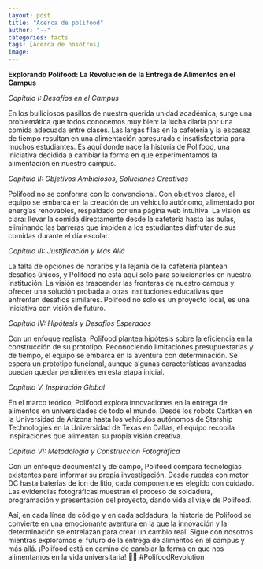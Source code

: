 ```yaml
---
layout: post
title: "Acerca de polifood"
author: "--"
categories: facts
tags: [Acerca de nosotros]
image: 
---
```


**Explorando Polifood: La Revolución de la Entrega de Alimentos en el Campus**

*Capítulo I: Desafíos en el Campus*

En los bulliciosos pasillos de nuestra querida unidad académica, surge una problemática que todos conocemos muy bien: la lucha diaria por una comida adecuada entre clases. Las largas filas en la cafetería y la escasez de tiempo resultan en una alimentación apresurada e insatisfactoria para muchos estudiantes. Es aquí donde nace la historia de Polifood, una iniciativa decidida a cambiar la forma en que experimentamos la alimentación en nuestro campus.

*Capítulo II: Objetivos Ambiciosos, Soluciones Creativas*

Polifood no se conforma con lo convencional. Con objetivos claros, el equipo se embarca en la creación de un vehículo autónomo, alimentado por energías renovables, respaldado por una página web intuitiva. La visión es clara: llevar la comida directamente desde la cafetería hasta las aulas, eliminando las barreras que impiden a los estudiantes disfrutar de sus comidas durante el día escolar.

*Capítulo III: Justificación y Más Allá*

La falta de opciones de horarios y la lejanía de la cafetería plantean desafíos únicos, y Polifood no está aquí solo para solucionarlos en nuestra institución. La visión es trascender las fronteras de nuestro campus y ofrecer una solución probada a otras instituciones educativas que enfrentan desafíos similares. Polifood no solo es un proyecto local, es una iniciativa con visión de futuro.

*Capítulo IV: Hipótesis y Desafíos Esperados*

Con un enfoque realista, Polifood plantea hipótesis sobre la eficiencia en la construcción de su prototipo. Reconociendo limitaciones presupuestarias y de tiempo, el equipo se embarca en la aventura con determinación. Se espera un prototipo funcional, aunque algunas características avanzadas puedan quedar pendientes en esta etapa inicial.

*Capítulo V: Inspiración Global*

En el marco teórico, Polifood explora innovaciones en la entrega de alimentos en universidades de todo el mundo. Desde los robots Cartken en la Universidad de Arizona hasta los vehículos autónomos de Starship Technologies en la Universidad de Texas en Dallas, el equipo recopila inspiraciones que alimentan su propia visión creativa.

*Capítulo VI: Metodología y Construcción Fotográfica*

Con un enfoque documental y de campo, Polifood compara tecnologías existentes para informar su propia investigación. Desde ruedas con motor DC hasta baterías de ion de litio, cada componente es elegido con cuidado. Las evidencias fotográficas muestran el proceso de soldadura, programación y presentación del proyecto, dando vida al viaje de Polifood.

Así, en cada línea de código y en cada soldadura, la historia de Polifood se convierte en una emocionante aventura en la que la innovación y la determinación se entrelazan para crear un cambio real. Sigue con nosotros mientras exploramos el futuro de la entrega de alimentos en el campus y más allá. ¡Polifood está en camino de cambiar la forma en que nos alimentamos en la vida universitaria! 🚀🍔 #PolifoodRevolution
